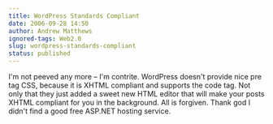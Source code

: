 ```yaml
---
title: WordPress Standards Compliant
date: 2006-09-28 14:50
author: Andrew Matthews
ignored-tags: Web2.0
slug: wordpress-standards-compliant
status: published
---
```


I'm not peeved any more – I'm contrite. WordPress doesn't provide nice pre tag CSS, because it is XHTML compliant and supports the code tag. Not only that they just added a sweet new HTML editor that will make your posts XHTML compliant for you in the background. All is forgiven. Thank god I didn't find a good free ASP.NET hosting service.
